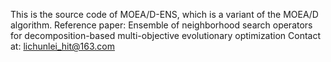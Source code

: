 This is the source code of MOEA/D-ENS, which is a variant of the MOEA/D algorithm.
Reference paper: Ensemble of neighborhood search operators for decomposition-based multi-objective evolutionary optimization
Contact at: lichunlei_hit@163.com
